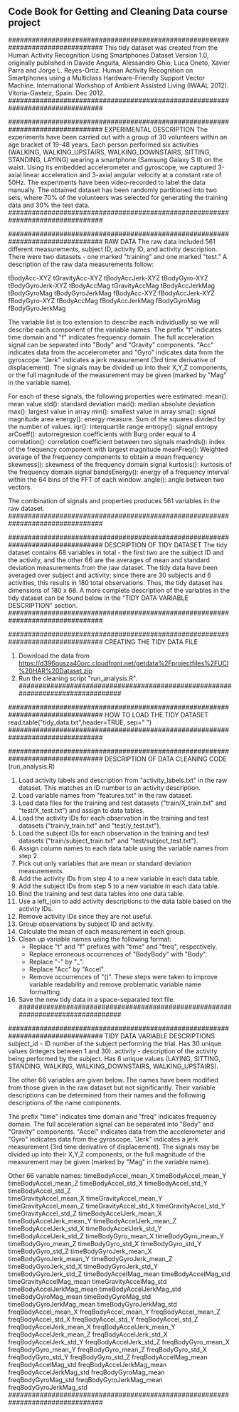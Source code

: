 Code Book for Getting and Cleaning Data course project
--------------------------------------------------------------------------------

################################################################################
This tidy dataset was created from the Human Activity Recognition Using
Smartphones Dataset Version 1.0, originally published in
Davide Anguita, Alessandro Ghio, Luca Oneto, Xavier Parra and Jorge
L. Reyes-Ortiz. Human Activity Recognition on Smartphones using a
Multiclass Hardware-Friendly Support Vector Machine. International
Workshop of Ambient Assisted Living (IWAAL 2012). Vitoria-Gasteiz,
Spain. Dec 2012.
################################################################################

################################################################################
EXPERIMENTAL DESCRIPTION
The experiments have been carried out with a group of 30 volunteers
within an age bracket of 19-48 years. Each person performed six activities
(WALKING, WALKING_UPSTAIRS, WALKING_DOWNSTAIRS, SITTING, STANDING, LAYING)
wearing a smartphone (Samsung Galaxy S II) on the waist. Using its embedded
accelerometer and gyroscope, we captured 3-axial linear acceleration and 3-axial
angular velocity at a constant rate of 50Hz. The experiments have been
video-recorded to label the data manually. The obtained dataset has been randomly
partitioned into two sets, where 70% of the volunteers was selected for generating
the training data and 30% the test data. 
################################################################################

################################################################################
RAW DATA
The raw data included 561 different measurements, subject ID, activity ID, and
activity description.  There were two datasets - one marked "training" and one
marked "test."  A description of the raw data measurements follow:

tBodyAcc-XYZ
tGravityAcc-XYZ
tBodyAccJerk-XYZ
tBodyGyro-XYZ
tBodyGyroJerk-XYZ
tBodyAccMag
tGravityAccMag
tBodyAccJerkMag
tBodyGyroMag
tBodyGyroJerkMag
fBodyAcc-XYZ
fBodyAccJerk-XYZ
fBodyGyro-XYZ
fBodyAccMag
fBodyAccJerkMag
fBodyGyroMag
fBodyGyroJerkMag

The variable list is too extension to describe each individually so we will
describe each component of the variable names.
The prefix "t" indicates time domain and "f" indicates frequency domain.
The full acceleration signal can be separated into "Body" and "Gravity" components.
"Acc" indicates data from the accelerometer and "Gyro" indicates data from the gyroscope.
"Jerk" indicates a jerk measurement (3rd time derivative of displacement).
The signals may be divided up into their X,Y,Z components, or the full magnitude
of the measurement may be given (marked by "Mag" in the variable name).

For each of these signals, the following properties were estimated:
mean(): mean value
std(): standard deviation
mad(): median absolute deviation 
max(): largest value in array
min(): smallest value in array
sma(): signal magnitude area
energy(): energy measure. Sum of the squares divided by the number of values. 
iqr(): interquartile range 
entropy(): signal entropy
arCoeff(): autorregresion coefficients with Burg order equal to 4
correlation(): correlation coefficient between two signals
maxInds(): index of the frequency component with largest magnitude
meanFreq(): Weighted average of the frequency components to obtain a mean frequency
skewness(): skewness of the frequency domain signal 
kurtosis(): kurtosis of the frequency domain signal 
bandsEnergy(): energy of a frequency interval within the 64 bins of the FFT of each window.
angle(): angle between two vectors.

The combination of signals and properties produces 561 variables in the raw dataset.
################################################################################

################################################################################
DESCRIPTION OF TIDY DATASET
The tidy dataset contains 68 variables in total - the first two are the subject
ID and the activity, and the other 66 are the averages of mean and standard
deviation measurements from the raw dataset.
The tidy data have been averaged over subject and activity; since there are 
30 subjects and 6 activities, this results in 180 total observations.
Thus, the tidy dataset has dimensions of 180 x 68.
A more complete description of the variables in the tidy dataset can be
found below in the "TIDY DATA VARIABLE DESCRIPTION" section.
################################################################################

################################################################################
CREATING THE TIDY DATA FILE
1. Download the data from
   https://d396qusza40orc.cloudfront.net/getdata%2Fprojectfiles%2FUCI%20HAR%20Dataset.zip
2. Run the cleaning script "run_analysis.R".
################################################################################

################################################################################
HOW TO LOAD THE TIDY DATASET
read.table("tidy_data.txt",header=TRUE, sep=" ")
################################################################################

################################################################################
DESCRIPTION OF DATA CLEANING CODE (run_analysis.R)
1. Load activity labels and description from "activity_labels.txt" in the raw
   dataset.  This matches an ID number to an activity description.
2. Load variable names from "features.txt" in the raw dataset.
3. Load data files for the training and test datasets ("train/X_train.txt" and
	"test/X_test.txt") and assign to data tables.
4. Load the activity IDs for each observation in the training and test
	datasets ("train/y_train.txt" and "test/y_test.txt").
5. Load the subject IDs for each observation in the training and test datasets
	("train/subject_train.txt" and "test/subject_test.txt").
6. Assign column names to each data table using the variable names from step 2.
7. Pick out only variables that are mean or standard deviation measurements.
8. Add the activity IDs from step 4 to a new variable in each data table.
9. Add the subject IDs from step 5 to a new variable in each data table.
10. Bind the training and test data tables into one data table.
11. Use a left_join to add activity descriptions to the data table
    based on the activity IDs.
12. Remove activity IDs since they are not useful.
13. Group observations by subject ID and activity.
14. Calculate the mean of each measurement in each group.
15. Clean up variable names using the following format:
	- Replace "t" and "f" prefixes with "time" and "freq", respectively.
	- Replace erroneous occurrences of "BodyBody" with "Body".
	- Replace "-" by "_".
	- Replace "Acc" by "Accel".
	- Remove occurrences of "()".
	These steps were taken to improve variable readability and remove
	problematic variable name formatting.
16. Save the new tidy data in a space-separated text file.
################################################################################

################################################################################
TIDY DATA VARIABLE DESCRIPTIONS
subject_id - ID number of the subject performing the trial.  Has 30 unique values
		     (integers between 1 and 30).
activity   - description of the activity being performed by the subject.  Has 6
             unique values (LAYING, SITTING, STANDING, WALKING,
			 WALKING_DOWNSTAIRS, WALKING_UPSTAIRS).

The other 66 variables are given below.  The names have been modified from those
given in the raw dataset but not significantly.  Their variable descriptions
can be determined from their names and the following descriptions of the name components.

The prefix "time" indicates time domain and "freq" indicates frequency domain.
The full acceleration signal can be separated into "Body" and "Gravity" components.
"Accel" indicates data from the accelerometer and "Gyro" indicates data from the gyroscope.
"Jerk" indicates a jerk measurement (3rd time derivative of displacement).
The signals may be divided up into their X,Y,Z components, or the full magnitude
of the measurement may be given (marked by "Mag" in the variable name).

Other 66 variable names:
timeBodyAccel_mean_X
timeBodyAccel_mean_Y
timeBodyAccel_mean_Z
timeBodyAccel_std_X
timeBodyAccel_std_Y
timeBodyAccel_std_Z     
timeGravityAccel_mean_X
timeGravityAccel_mean_Y
timeGravityAccel_mean_Z
timeGravityAccel_std_X
timeGravityAccel_std_Y
timeGravityAccel_std_Z
timeBodyAccelJerk_mean_X
timeBodyAccelJerk_mean_Y
timeBodyAccelJerk_mean_Z
timeBodyAccelJerk_std_X
timeBodyAccelJerk_std_Y
timeBodyAccelJerk_std_Z
timeBodyGyro_mean_X
timeBodyGyro_mean_Y
timeBodyGyro_mean_Z
timeBodyGyro_std_X
timeBodyGyro_std_Y
timeBodyGyro_std_Z
timeBodyGyroJerk_mean_X
timeBodyGyroJerk_mean_Y
timeBodyGyroJerk_mean_Z
timeBodyGyroJerk_std_X
timeBodyGyroJerk_std_Y
timeBodyGyroJerk_std_Z
timeBodyAccelMag_mean
timeBodyAccelMag_std
timeGravityAccelMag_mean
timeGravityAccelMag_std
timeBodyAccelJerkMag_mean
timeBodyAccelJerkMag_std
timeBodyGyroMag_mean
timeBodyGyroMag_std
timeBodyGyroJerkMag_mean
timeBodyGyroJerkMag_std
freqBodyAccel_mean_X
freqBodyAccel_mean_Y
freqBodyAccel_mean_Z
freqBodyAccel_std_X
freqBodyAccel_std_Y
freqBodyAccel_std_Z
freqBodyAccelJerk_mean_X
freqBodyAccelJerk_mean_Y
freqBodyAccelJerk_mean_Z
freqBodyAccelJerk_std_X
freqBodyAccelJerk_std_Y
freqBodyAccelJerk_std_Z
freqBodyGyro_mean_X
freqBodyGyro_mean_Y
freqBodyGyro_mean_Z
freqBodyGyro_std_X
freqBodyGyro_std_Y
freqBodyGyro_std_Z
freqBodyAccelMag_mean
freqBodyAccelMag_std
freqBodyAccelJerkMag_mean
freqBodyAccelJerkMag_std
freqBodyGyroMag_mean
freqBodyGyroMag_std
freqBodyGyroJerkMag_mean
freqBodyGyroJerkMag_std
################################################################################
